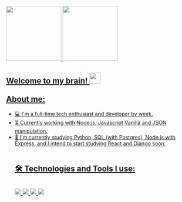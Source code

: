 <div>
  <a href="https://github.com/gbrvalentim">
  <img height="150em" src="https://github-readme-stats.vercel.app/api?username=gbrvalentim&show_icons=true&theme=dracula&include_all_commits=true&count_private=true"/>
  <img height="150em" src="https://github-readme-stats.vercel.app/api/top-langs/?username=gbrvalentim&layout=compact&langs_count=16&theme=dracula"/>
</div>

<h2 align="left" dir="auto">Welcome to my brain! <img src="https://user-images.githubusercontent.com/42378118/110234147-e3259600-7f4e-11eb-95be-0c4047144dea.gif" width="30px"> <br><br>About me:</h2>

<ul dir="auto">
  <li><g-emoji class="g-emoji" alias="computer" fallback-src="https://github.githubassets.com/images/icons/emoji/unicode/1f4bb.png">💻</g-emoji> I'm a full-time tech enthusiast and developer by week.</li>
  <li><g-emoji class="g-emoji" alias="hourglass_flowing_sand" fallback-src="https://github.githubassets.com/images/icons/emoji/unicode/23f3.png">⏳</g-emoji> Currently working with Node.js, Javascript Vanilla and JSON manipulation.</li>
  <li><g-emoji class="g-emoji" alias="rocket" fallback-src="https://github.githubassets.com/images/icons/emoji/unicode/1f680.png">🚀</g-emoji> I'm currently studying Python, SQL (with Postgres), Node.js with Express, and I intend to start studying React and Django soon.</li><br>

<h2 align="left" dir="auto"> 🛠️ Technologies and Tools I use:<h2>

<img src="https://img.shields.io/badge/JavaScript-F7DF1E?style=for-the-badge&logo=javascript&logoColor=black"> <img src="https://img.shields.io/badge/Node.js-43853D?style=for-the-badge&logo=node.js&logoColor=white"> <img src="https://img.shields.io/badge/Python-14354C?style=for-the-badge&logo=python&logoColor=white"> <img src="https://img.shields.io/badge/PostgreSQL-316192?style=for-the-badge&logo=postgresql&logoColor=white">
